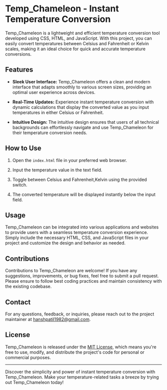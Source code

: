 # Temp_Chameleon - Instant Temperature Conversion

Temp_Chameleon is a lightweight and efficient temperature conversion tool developed using CSS, HTML, and JavaScript. With this project, you can easily convert temperatures between Celsius and Fahrenheit or Kelvin scales, making it an ideal choice for quick and accurate temperature conversions.

## Features

- **Sleek User Interface:** Temp_Chameleon offers a clean and modern interface that adapts smoothly to various screen sizes, providing an optimal user experience across devices.

- **Real-Time Updates:** Experience instant temperature conversion with dynamic calculations that display the converted value as you input temperatures in either Celsius or Fahrenheit.

- **Intuitive Design:** The intuitive design ensures that users of all technical backgrounds can effortlessly navigate and use Temp_Chameleon for their temperature conversion needs.

## How to Use

1. Open the `index.html` file in your preferred web browser.

2. Input the temperature value in the text field.

3. Toggle between Celsius and Fahrenheit,Kelvin using the provided switch.

4. The converted temperature will be displayed instantly below the input field.

## Usage

Temp_Chameleon can be integrated into various applications and websites to provide users with a seamless temperature conversion experience. Simply include the necessary HTML, CSS, and JavaScript files in your project and customize the design and behavior as needed.

## Contributions

Contributions to Temp_Chameleon are welcome! If you have any suggestions, improvements, or bug fixes, feel free to submit a pull request. Please ensure to follow best coding practices and maintain consistency with the existing codebase.

## Contact

For any questions, feedback, or inquiries, please reach out to the project maintainer at hanshpatil1982@gmail.com.

## License

Temp_Chameleon is released under the [MIT License](LICENSE), which means you're free to use, modify, and distribute the project's code for personal or commercial purposes.

---

Discover the simplicity and power of instant temperature conversion with Temp_Chameleon. Make your temperature-related tasks a breeze by trying out Temp_Chameleon today!
